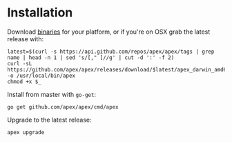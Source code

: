 
# Installation

Download [binaries](https://github.com/apex/apex/releases) for your platform, or if you're on OSX grab the latest release with:

```
latest=$(curl -s https://api.github.com/repos/apex/apex/tags | grep name | head -n 1 | sed 's/[," ]//g' | cut -d ':' -f 2)
curl -sL https://github.com/apex/apex/releases/download/$latest/apex_darwin_amd64 -o /usr/local/bin/apex
chmod +x $_
```

Install from master with `go-get`:

```
go get github.com/apex/apex/cmd/apex
```

Upgrade to the latest release:

```
apex upgrade
```
